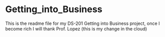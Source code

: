 # Getting_into_Business

This is the readme file for my DS-201 Getting into Business project, once I become rich I will thank Prof. Lopez (this is my change in the cloud)
